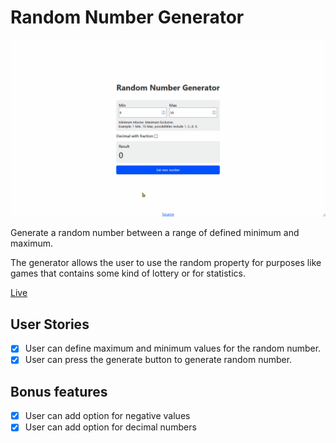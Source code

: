 # Random Number Generator

![Random Number Generator](screencast.gif)

Generate a random number between a range of defined minimum and maximum.

The generator allows the user to use the random property for purposes like games that contains some kind of lottery or for statistics.

[Live]()

## User Stories

-   [x] User can define maximum and minimum values for the random number.
-   [x] User can press the generate button to generate random number.

## Bonus features

-   [x] User can add option for negative values
-   [x] User can add option for decimal numbers
